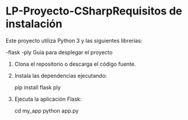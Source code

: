 # LP-Proyecto-CSharpRequisitos de instalación
Este proyecto utiliza Python 3 y las siguientes librerías:

-flask
-ply
Guía para desplegar el proyecto
1. Clona el repositorio o descarga el código fuente.

2. Instala las dependencias ejecutando:

    pip install flask ply

3. Ejecuta la aplicación Flask:

    cd my_app
    python app.py
